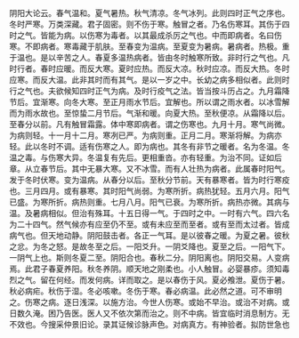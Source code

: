 阴阳大论云。春气温和。夏气暑热。秋气清凉。冬气冰列。此则四时正气之序也。冬时严寒。万类深藏。君子固密。则不伤于寒。触冒之者。乃名伤寒耳。其伤于四时之气。皆能为病。以伤寒为毒者。以其最成杀厉之气也。中而即病者。名曰伤寒。不即病者。寒毒藏于肌肤。至春变为温病。至夏变为暑病。暑病者。热极。重于温也。是以辛苦之人。春夏多温热病者。皆由冬时触寒所致。非时行之气也。凡时行者。春时应暖。而反大寒。夏时应热。而反大凉。秋时应凉。而反大热。冬时应寒。而反大温。此非其时而有其气。是以一岁之中。长幼之病多相似者。此则时行之气也。夫欲候知四时正气为病。及时行疫气之法。皆当按斗历占之。九月霜降节后。宜渐寒。向冬大寒。至正月雨水节后。宜解也。所以谓之雨水者。以冰雪解而为雨水故也。至惊蛰二月节后。气渐和暖。向夏大热。至秋便凉。从霜降以后。至春分以前。凡有触冒霜露。体中寒即病者。谓之伤寒也。九月十月。寒气尚微。为病则轻。十一月十二月。寒冽已严。为病则重。正月二月。寒渐将解。为病亦轻。此以冬时不调。适有伤寒之人。即为病也。其冬有非节之暖者。名为冬温。冬温之毒。与伤寒大异。冬温复有先后。更相重沓。亦有轻重。为治不同。证如后章。从立春节后。其中无暴大寒。又不冰雪。而有人壮热为病者。此属春时阳气。发于冬时伏寒。变为温病。从春分以后。至秋分节前。天有暴寒者。皆为时行寒疫也。三月四月。或有暴寒。其时阳气尚弱。为寒所折。病热犹轻。五月六月。阳气已盛。为寒所折。病热则重。七月八月。阳气已衰。为寒所折。病热亦微。其病与温。及暑病相似。但治有殊耳。十五日得一气。于四时之中。一时有六气。四六名为二十四气。然气候亦有应至仍不至。或有未应至而至者。或有至而太过者。皆成病气也。但天地动静。阴阳鼓击者。各正一气耳。是以彼春之暖。为夏之暑。彼秋之忿。为冬之怒。是故冬至之后。一阳爻升。一阴爻降也。夏至之后。一阳气下。一阴气上也。斯则冬夏二至。阴阳合也。春秋二分。阴阳离也。阴阳交易。人变病焉。此君子春夏养阳。秋冬养阴。顺天地之刚柔也。小人触冒。必婴暴疹。须知毒烈之气。留在何经。而发何病。详而取之。是以春伤于风。夏必飧泄。夏伤于暑。秋必病疟。秋伤于湿。冬必咳嗽。冬伤于寒。春必病温。此必然之道。可不审明之。伤寒之病。逐日浅深。以施方治。今世人伤寒。或始不早治。或治不对病。或日数久淹。困乃告医。医人又不依次第而治之。则不中病。皆宜临时消息制方。无不效也。今搜采仲景旧论。录其证候诊脉声色。对病真方。有神验者。拟防世急也
